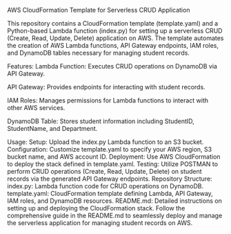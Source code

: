 AWS CloudFormation Template for Serverless CRUD Application

This repository contains a CloudFormation template (template.yaml) and a Python-based Lambda function (index.py) for setting up a serverless CRUD (Create, Read, Update, Delete) application on AWS. The template automates the creation of AWS Lambda functions, API Gateway endpoints, IAM roles, and DynamoDB tables necessary for managing student records.

Features:
Lambda Function: Executes CRUD operations on DynamoDB via API Gateway.

API Gateway: Provides endpoints for interacting with student records.

IAM Roles: Manages permissions for Lambda functions to interact with other AWS services.

DynamoDB Table: Stores student information including StudentID, StudentName, and Department.

Usage:
Setup: Upload the index.py Lambda function to an S3 bucket.
Configuration: Customize template.yaml to specify your AWS region, S3 bucket name, and AWS account ID.
Deployment: Use AWS CloudFormation to deploy the stack defined in template.yaml.
Testing: Utilize POSTMAN to perform CRUD operations (Create, Read, Update, Delete) on student records via the generated API Gateway endpoints.
Repository Structure:
index.py: Lambda function code for CRUD operations on DynamoDB.
template.yaml: CloudFormation template defining Lambda, API Gateway, IAM roles, and DynamoDB resources.
README.md: Detailed instructions on setting up and deploying the CloudFormation stack.
Follow the comprehensive guide in the README.md to seamlessly deploy and manage the serverless application for managing student records on AWS.

